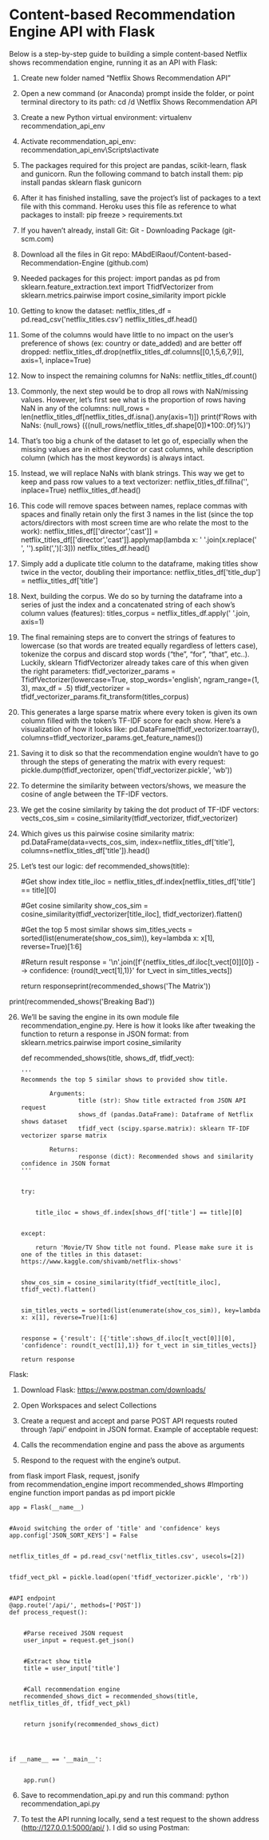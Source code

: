 # Content-based Recommendation Engine API with Flask

Below is a step-by-step guide to building a simple content-based Netflix shows recommendation engine, running it as an API with Flask:

1.	Create new folder named “Netflix Shows Recommendation API”
2.	Open a new command (or Anaconda) prompt inside the folder, or point terminal directory to its path:
cd /d <parent directory path>\Netflix Shows Recommendation API
3.	Create a new Python virtual environment:
virtualenv recommendation_api_env
4. Activate recommendation_api_env:
recommendation_api_env\Scripts\activate
5. The packages required for this project are pandas, scikit-learn, flask and gunicorn. Run the following command to batch install them:
pip install pandas sklearn flask gunicorn
6. After it has finished installing, save the project’s list of packages to a text file with this command. Heroku uses this file as reference to what packages to install:
pip freeze > requirements.txt
7. If you haven’t already, install Git:
Git - Downloading Package (git-scm.com)
8.	Download all the files in Git repo:
MAbdElRaouf/Content-based-Recommendation-Engine (github.com)
9.	Needed packages for this project:
import pandas as pd
from sklearn.feature_extraction.text import TfidfVectorizer
from sklearn.metrics.pairwise import cosine_similarity
import pickle
10.	Getting to know the dataset:
netflix_titles_df = pd.read_csv('netflix_titles.csv')
netflix_titles_df.head()
11.	Some of the columns would have little to no impact on the user’s preference of shows (ex: country or date_added) and are better off dropped:
netflix_titles_df.drop(netflix_titles_df.columns[[0,1,5,6,7,9]], axis=1, inplace=True)
12.	Now to inspect the remaining columns for NaNs:
netflix_titles_df.count()
13.	Commonly, the next step would be to drop all rows with NaN/missing values. However, let’s first see what is the proportion of rows having NaN in any of the columns:
null_rows = len(netflix_titles_df[netflix_titles_df.isna().any(axis=1)])
print(f'Rows with NaNs: {null_rows} ({(null_rows/netflix_titles_df.shape[0])*100:.0f}%)')
14.	That’s too big a chunk of the dataset to let go of, especially when the missing values are in either director or cast columns, while description column (which has the most keywords) is always intact.
15.	Instead, we will replace NaNs with blank strings. This way we get to keep and pass row values to a text vectorizer:
netflix_titles_df.fillna('', inplace=True)
netflix_titles_df.head()
16.	This code will remove spaces between names, replace commas with spaces and finally retain only the first 3 names in the list (since the top actors/directors with most screen time are who relate the most to the work):
netflix_titles_df[['director','cast']] = netflix_titles_df[['director','cast']].applymap(lambda x: ' '.join(x.replace(' ', '').split(',')[:3]))
netflix_titles_df.head()
17.	Simply add a duplicate title column to the dataframe, making titles show twice in the vector, doubling their importance:
netflix_titles_df['title_dup'] = netflix_titles_df['title']
18.	Next, building the corpus. We do so by turning the dataframe into a series of just the index and a concatenated string of each show’s column values (features):
titles_corpus = netflix_titles_df.apply(' '.join, axis=1)
19.	The final remaining steps are to convert the strings of features to lowercase (so that words are treated equally regardless of letters case), tokenize the corpus and discard stop words (“the”, “for”, “that”, etc..). Luckily, sklearn TfidfVectorizer already takes care of this when given the right parameters:
tfidf_vectorizer_params = TfidfVectorizer(lowercase=True, stop_words='english', ngram_range=(1, 3), max_df = .5)
tfidf_vectorizer = tfidf_vectorizer_params.fit_transform(titles_corpus)
20.	This generates a large sparse matrix where every token is given its own column filled with the token’s TF-IDF score for each show. Here’s a visualization of how it looks like:
pd.DataFrame(tfidf_vectorizer.toarray(), columns=tfidf_vectorizer_params.get_feature_names())
21.	Saving it to disk so that the recommendation engine wouldn’t have to go through the steps of generating the matrix with every request:
pickle.dump(tfidf_vectorizer, open('tfidf_vectorizer.pickle', 'wb'))
22.	To determine the similarity between vectors/shows, we measure the cosine of angle between the TF-IDF vectors.
 
23.	We get the cosine similarity by taking the dot product of TF-IDF vectors:
vects_cos_sim = cosine_similarity(tfidf_vectorizer, tfidf_vectorizer)
24.	Which gives us this pairwise cosine similarity matrix:
pd.DataFrame(data=vects_cos_sim, index=netflix_titles_df['title'], columns=netflix_titles_df['title']).head()


25.	Let’s test our logic:
def recommended_shows(title):
    
    #Get show index
    title_iloc = netflix_titles_df.index[netflix_titles_df['title'] == title][0]
    
    #Get cosine similarity
    show_cos_sim = cosine_similarity(tfidf_vectorizer[title_iloc], tfidf_vectorizer).flatten()
    
    #Get the top 5 most similar shows
    sim_titles_vects = sorted(list(enumerate(show_cos_sim)), key=lambda x: x[1], reverse=True)[1:6]
    
    #Return result
    response = '\n'.join([f'{netflix_titles_df.iloc[t_vect[0]][0]} --> confidence: {round(t_vect[1],1)}' for t_vect in sim_titles_vects])
    
    return responseprint(recommended_shows('The Matrix'))

print(recommended_shows('Breaking Bad'))

26.	We’ll be saving the engine in its own module file recommendation_engine.py. Here is how it looks like after tweaking the function to return a response in JSON format:
from sklearn.metrics.pairwise import cosine_similarity	
	

	def recommended_shows(title, shows_df, tfidf_vect):
	

	    '''
	    Recommends the top 5 similar shows to provided show title.
	
	            Arguments:
	                    title (str): Show title extracted from JSON API request
	                    shows_df (pandas.DataFrame): Dataframe of Netflix shows dataset
	                    tfidf_vect (scipy.sparse.matrix): sklearn TF-IDF vectorizer sparse matrix
	
	            Returns:
	                    response (dict): Recommended shows and similarity confidence in JSON format
	    '''
	

	    try:
	

	        title_iloc = shows_df.index[shows_df['title'] == title][0]
	

	    except:
	        
	        return 'Movie/TV Show title not found. Please make sure it is one of the titles in this dataset: https://www.kaggle.com/shivamb/netflix-shows'
	

	    show_cos_sim = cosine_similarity(tfidf_vect[title_iloc], tfidf_vect).flatten()
	

	    sim_titles_vects = sorted(list(enumerate(show_cos_sim)), key=lambda x: x[1], reverse=True)[1:6]
	

	    response = {'result': [{'title':shows_df.iloc[t_vect[0]][0], 'confidence': round(t_vect[1],1)} for t_vect in sim_titles_vects]}
	    
	    return response

Flask:
1.	Download Flask:
https://www.postman.com/downloads/
2.	Open Workspaces and select Collections
3.	Create a request and accept and parse POST API requests routed through ‘/api/’ endpoint in JSON format. Example of acceptable request:
 

4.	Calls the recommendation engine and pass the above as arguments
5.	Respond to the request with the engine’s output.

from flask import Flask, request, jsonify	
	from recommendation_engine import recommended_shows #Importing engine function
	import pandas as pd
	import pickle
	

	app = Flask(__name__)
	

	#Avoid switching the order of 'title' and 'confidence' keys
	app.config['JSON_SORT_KEYS'] = False
	

	netflix_titles_df = pd.read_csv('netflix_titles.csv', usecols=[2])
	

	tfidf_vect_pkl = pickle.load(open('tfidf_vectorizer.pickle', 'rb'))
	

	#API endpoint
	@app.route('/api/', methods=['POST'])
	def process_request():
	

	    #Parse received JSON request
	    user_input = request.get_json()
	

	    #Extract show title
	    title = user_input['title']
	

	    #Call recommendation engine
	    recommended_shows_dict = recommended_shows(title, netflix_titles_df, tfidf_vect_pkl)
	

	    return jsonify(recommended_shows_dict)
	

	

	if __name__ == '__main__':
	

	    app.run()

6.	Save to recommendation_api.py and run this command:
python recommendation_api.py

7.	To test the API running locally, send a test request to the shown address (http://127.0.0.1:5000/api/ ). I did so using Postman:
 
